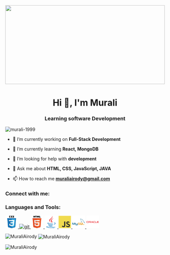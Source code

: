 <img width="100%" height="250" src="https://img.freepik.com/free-photo/rear-view-programmer-working-all-night-long_1098-18697.jpg?size=626&ext=jpg" alt="">
<h1 align="center">Hi 👋, I'm Murali</h1>
<h3 align="center">Learning software Development</h3>
<img align="right" width="400" src="https://miro.medium.com/max/1360/1*IRGHmiGsa16stedQvIaZfw.gif" alt="">
<p align="left"> <img src="https://komarev.com/ghpvc/?username=murali-1999&label=Profile%20views&color=0e75b6&style=flat" alt="murali-1999" /> </p>

- 🔭 I’m currently working on **Full-Stack Development**

- 🌱 I’m currently learning **React, MongoDB**

- 🤝 I’m looking for help with **development**

- 💬 Ask me about **HTML, CSS, JavaScript, JAVA**

- 📫 How to reach me **muraliairody@gmail.com**

<h3 align="left">Connect with me:</h3>
<p align="left">
</p>

<h3 align="left">Languages and Tools:</h3>
<p align="left"> <a href="https://www.w3schools.com/css/" target="_blank" rel="noreferrer"> <img src="https://raw.githubusercontent.com/devicons/devicon/master/icons/css3/css3-original-wordmark.svg" alt="css3" width="40" height="40"/> </a> <a href="https://git-scm.com/" target="_blank" rel="noreferrer"> <img src="https://www.vectorlogo.zone/logos/git-scm/git-scm-icon.svg" alt="git" width="40" height="40"/> </a> <a href="https://www.w3.org/html/" target="_blank" rel="noreferrer"> <img src="https://raw.githubusercontent.com/devicons/devicon/master/icons/html5/html5-original-wordmark.svg" alt="html5" width="40" height="40"/> </a> <a href="https://www.java.com" target="_blank" rel="noreferrer"> <img src="https://raw.githubusercontent.com/devicons/devicon/master/icons/java/java-original.svg" alt="java" width="40" height="40"/> </a> <a href="https://developer.mozilla.org/en-US/docs/Web/JavaScript" target="_blank" rel="noreferrer"> <img src="https://raw.githubusercontent.com/devicons/devicon/master/icons/javascript/javascript-original.svg" alt="javascript" width="40" height="40"/> </a> <a href="https://www.mysql.com/" target="_blank" rel="noreferrer"> <img src="https://raw.githubusercontent.com/devicons/devicon/master/icons/mysql/mysql-original-wordmark.svg" alt="mysql" width="40" height="40"/> </a> <a href="https://www.oracle.com/" target="_blank" rel="noreferrer"> <img src="https://raw.githubusercontent.com/devicons/devicon/master/icons/oracle/oracle-original.svg" alt="oracle" width="40" height="40"/> </a> </p>

<p><img align="left" src="https://github-readme-stats.vercel.app/api/top-langs?username=MuraliAirody&show_icons=true&locale=en&layout=compact" alt="MuraliAirody" /></p>

<p>&nbsp;<img align="center" src="https://github-readme-stats.vercel.app/api?username=MuraliAirody&show_icons=true&locale=en" alt="MuraliAirody" /></p>

<p><img align="center" src="https://github-readme-streak-stats.herokuapp.com/?user=MuraliAirody&" alt="MuraliAirody" /></p>
